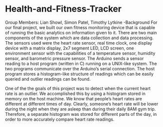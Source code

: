 # Health-and-Fitness-Tracker

Group Members: Lian Showl, Simon Patel, Timothy Lytkine
-Background
For our final project, we built our own fitness monitoring device that is capable of
running the basic analytics on information given to it. There are two main components of
the system which are data collection and data processing. The sensors used were the
heart rate sensor, real time clock, one display device with a matrix display, 2x7 segment
LED, LCD screen, one environment sensor with the capabilities of a temperature
sensor, humidity sensor, and barometric pressure sensor.
The Arduino sends a sensor reading to a host program (written in C) running on a
UNIX-like system. The two programs communicate over the Arduino’s serial connection.
The host program stores a histogram-like structure of readings which can be easily
queried and outlier readings can be found.

One of the the goals of this project was to detect when the current heart rate is an
outlier. We accomplished this by using a histogram stored in memory on the host
machine. We know that people’s heart rates are different at different times of day.
Clearly, someone’s heart rate will be lower during the night when they are asleep than
during their daily 8AM gym trip. Therefore, a separate histogram was stored for different
parts of the day, in order to more accurately compare heart rate readings.
